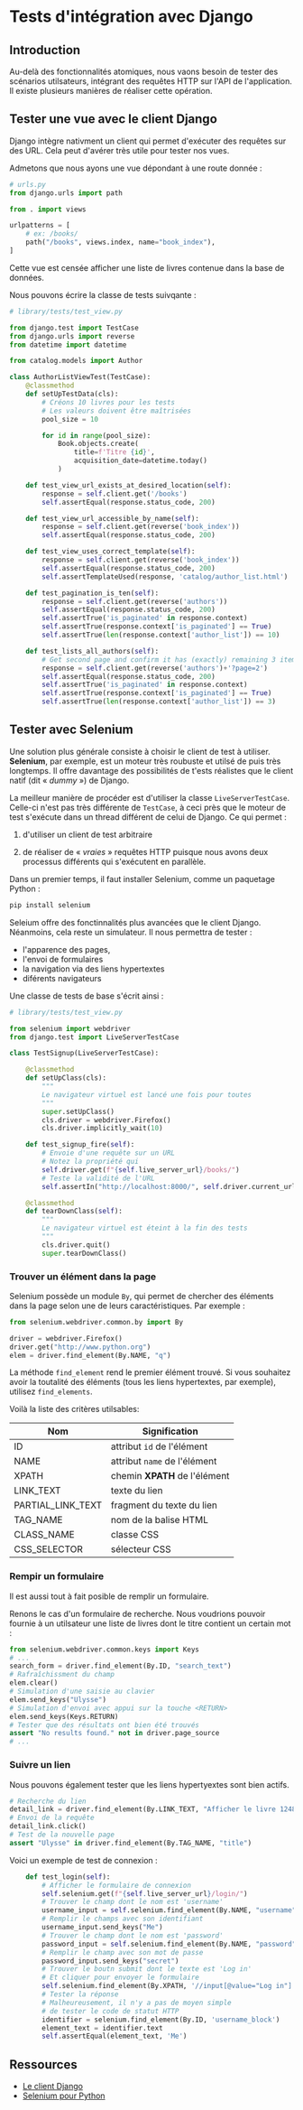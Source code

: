 # Tests d'intégration avec Django

## Introduction

Au-delà des fonctionnalités atomiques, nous vaons besoin de tester des scénarios utilsateurs, intégrant des requêtes HTTP sur l'API de l'application.
Il existe plusieurs manières de réaliser cette opération.

## Tester une vue avec le client Django

Django intègre nativment un client qui permet d'exécuter des requêtes sur des URL.
Cela peut d'avérer très utile pour tester nos vues.

Admetons que nous ayons une vue dépondant à une route donnée :

```python
# urls.py
from django.urls import path

from . import views

urlpatterns = [
    # ex: /books/
    path("/books", views.index, name="book_index"),
]
```

Cette vue est censée afficher une liste de livres contenue dans la base de données.

Nous pouvons écrire la classe de tests suivqante :

```python
# library/tests/test_view.py

from django.test import TestCase
from django.urls import reverse
from datetime import datetime

from catalog.models import Author

class AuthorListViewTest(TestCase):
    @classmethod
    def setUpTestData(cls):
        # Créons 10 livres pour les tests
        # Les valeurs doivent être maîtrisées
        pool_size = 10

        for id in range(pool_size):
            Book.objects.create(
                title=f'Titre {id}',
                acquisition_date=datetime.today()
            )

    def test_view_url_exists_at_desired_location(self):
        response = self.client.get('/books')
        self.assertEqual(response.status_code, 200)

    def test_view_url_accessible_by_name(self):
        response = self.client.get(reverse('book_index'))
        self.assertEqual(response.status_code, 200)

    def test_view_uses_correct_template(self):
        response = self.client.get(reverse('book_index'))
        self.assertEqual(response.status_code, 200)
        self.assertTemplateUsed(response, 'catalog/author_list.html')

    def test_pagination_is_ten(self):
        response = self.client.get(reverse('authors'))
        self.assertEqual(response.status_code, 200)
        self.assertTrue('is_paginated' in response.context)
        self.assertTrue(response.context['is_paginated'] == True)
        self.assertTrue(len(response.context['author_list']) == 10)

    def test_lists_all_authors(self):
        # Get second page and confirm it has (exactly) remaining 3 items
        response = self.client.get(reverse('authors')+'?page=2')
        self.assertEqual(response.status_code, 200)
        self.assertTrue('is_paginated' in response.context)
        self.assertTrue(response.context['is_paginated'] == True)
        self.assertTrue(len(response.context['author_list']) == 3)
```

## Tester avec Selenium

Une solution plus générale consiste à choisir le client de test à utiliser. **Selenium**, par exemple, est un moteur très roubuste et utilsé de puis très longtemps. Il offre davantage des possibilités de t'ests réalistes que le client natif (dit « _dummy_ ») de Django.

La meilleur manière de procéder est d'utiliser la classe `LiveServerTestCase`. Celle-ci n'est pas très différente de `TestCase`, à ceci près que le moteur de test s'exécute dans un thread différent de celui de Django. Ce qui permet :

1. d'utiliser un client de test arbitraire

2. de réaliser de « _vraies_ » requêtes HTTP puisque nous avons deux processus différents qui s'exécutent en parallèle.

Dans un premier temps, il faut installer Selenium, comme un paquetage Python :

```bash
pip install selenium
```

Seleium offre des fonctinnalités plus avancées que le client Django. Néanmoins, cela reste un simulateur. Il nous permettra de tester :

- l'apparence des pages,
- l'envoi de formulaires
- la navigation via des liens hypertextes
- diférents navigateurs

Une classe de tests de base s'écrit ainsi :

```python
# library/tests/test_view.py

from selenium import webdriver
from django.test import LiveServerTestCase

class TestSignup(LiveServerTestCase):

    @classmethod
    def setUpClass(cls):
        """
        Le navigateur virtuel est lancé une fois pour toutes
        """
        super.setUpClass()
        cls.driver = webdriver.Firefox()
        cls.driver.implicitly_wait(10)

    def test_signup_fire(self):
        # Envoie d'une requête sur un URL
        # Notez la propriété qui 
        self.driver.get(f"{self.live_server_url}/books/")
        # Teste la validité de l'URL
        self.assertIn("http://localhost:8000/", self.driver.current_url)

    @classmethod
    def tearDownClass(self):
        """
        Le navigateur virtuel est éteint à la fin des tests
        """
        cls.driver.quit()
        super.tearDownClass()
```

### Trouver un élément dans la page

Selenium possède un module `By`, qui permet de chercher des éléments dans la page selon une de leurs caractéristiques. Par exemple :

```python
from selenium.webdriver.common.by import By

driver = webdriver.Firefox()
driver.get("http://www.python.org")
elem = driver.find_element(By.NAME, "q")
```

La méthode `find_element` rend le premier élément trouvé. Si vous souhaitez avoir la toutalité des éléments (tous les liens hypertextes, par exemple), utilisez `find_elements`.

Voilà la liste des critères utilsables:

| Nom               | Signification                 |
| ----------------- | ----------------------------- |
| ID                | attribut `id` de l'élément    |
| NAME              | attribut `name` de l'élément  |
| XPATH             | chemin **XPATH** de l'élément |
| LINK_TEXT         | texte du lien                 |
| PARTIAL_LINK_TEXT | fragment du texte du lien     |
| TAG_NAME          | nom de la balise HTML         |
| CLASS_NAME        | classe CSS                    |
| CSS_SELECTOR      | sélecteur CSS                 |

### Rempir un formulaire

 Il est aussi tout à fait posible de remplir un formulaire.

 Renons le cas d'un formulaire de recherche. Nous voudrions pouvoir fournie à un utilsateur une liste de livres dont le titre contient un certain mot :

```python
from selenium.webdriver.common.keys import Keys
# ...
search_form = driver.find_element(By.ID, "search_text")
# Rafraîchissment du champ
elem.clear()
# Simulation d'une saisie au clavier
elem.send_keys("Ulysse")
# Simulation d'envoi avec appui sur la touche <RETURN>
elem.send_keys(Keys.RETURN)
# Tester que des résultats ont bien été trouvés
assert "No results found." not in driver.page_source
# ...
```

### Suivre un lien

Nous pouvons également tester que les liens hypertyextes sont bien actifs.

```python
# Recherche du lien
detail_link = driver.find_element(By.LINK_TEXT, "Afficher le livre 1248")
# Envoi de la requête
detail_link.click()
# Test de la nouvelle page
assert "Ulysse" in driver.find_element(By.TAG_NAME, "title")
```

Voici un exemple de test de connexion :

```python
    def test_login(self):
        # Afficher le formulaire de connexion
        self.selenium.get(f"{self.live_server_url}/login/")
        # Trouver le champ dont le nom est 'username'
        username_input = self.selenium.find_element(By.NAME, "username")
        # Remplir le champs avec son identifiant
        username_input.send_keys("Me")
        # Trouver le champ dont le nom est 'password'
        password_input = self.selenium.find_element(By.NAME, "password")
        # Remplir le champ avec son mot de passe
        password_input.send_keys("secret")
        # Trouver le boutn submit dont le texte est 'Log in'
        # Et cliquer pour envoyer le formulaire
        self.selenium.find_element(By.XPATH, '//input[@value="Log in"]').click()
        # Tester la réponse
        # Malheureusement, il n'y a pas de moyen simple 
        # de tester le code de statut HTTP
        identifier = selenium.find_element(By.ID, 'username_block')
        element_text = identifier.text
        self.assertEqual(element_text, 'Me')       
```

## Ressources

- [Le client Django](https://docs.djangoproject.com/en/5.0/topics/testing/tools/)
- [Selenium pour Python](https://selenium-python.readthedocs.io/)
